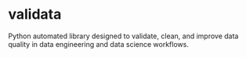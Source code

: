 # validata
 Python automated library designed to validate, clean, and improve data quality in data engineering and data science workflows.

